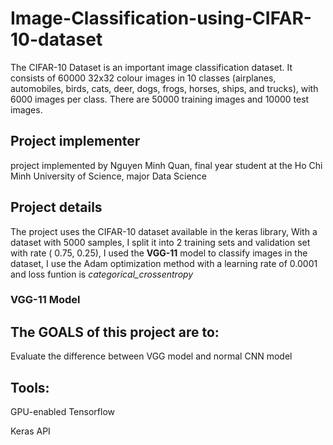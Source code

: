 # Image-Classification-using-CIFAR-10-dataset

The CIFAR-10 Dataset is an important image classification dataset. It consists of 60000 32x32 colour images in 10 classes (airplanes, automobiles, birds, cats, deer, dogs, frogs, horses, ships, and trucks), with 6000 images per class. There are 50000 training images and 10000 test images.

## Project implementer
project implemented by Nguyen Minh Quan, final year student at the Ho Chi Minh University of Science, major Data Science

## Project details
The project uses the CIFAR-10 dataset available in the keras library, With a dataset with 5000 samples, I split it into 2 training sets and
validation set with rate ( 0.75, 0.25), I used the **VGG-11** model to classify images in the dataset, I use the Adam optimization method with a learning rate of 0.0001 and loss funtion is *categorical_crossentropy*

### VGG-11 Model

## The GOALS of this project are to:

Evaluate the difference between VGG model and normal CNN model


## Tools:

GPU-enabled Tensorflow

Keras API